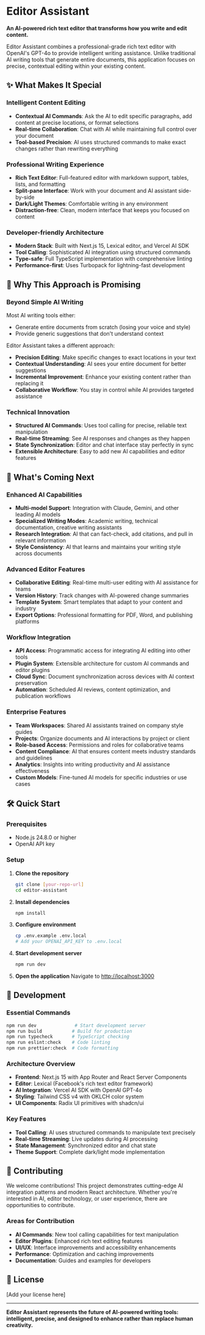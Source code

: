 # Editor Assistant

**An AI-powered rich text editor that transforms how you write and edit content.**

Editor Assistant combines a professional-grade rich text editor with OpenAI's GPT-4o to provide intelligent writing assistance. Unlike traditional AI writing tools that generate entire documents, this application focuses on precise, contextual editing within your existing content.

## ✨ What Makes It Special

### Intelligent Content Editing

- **Contextual AI Commands**: Ask the AI to edit specific paragraphs, add content at precise locations, or format selections
- **Real-time Collaboration**: Chat with AI while maintaining full control over your document
- **Tool-based Precision**: AI uses structured commands to make exact changes rather than rewriting everything

### Professional Writing Experience

- **Rich Text Editor**: Full-featured editor with markdown support, tables, lists, and formatting
- **Split-pane Interface**: Work with your document and AI assistant side-by-side
- **Dark/Light Themes**: Comfortable writing in any environment
- **Distraction-free**: Clean, modern interface that keeps you focused on content

### Developer-friendly Architecture

- **Modern Stack**: Built with Next.js 15, Lexical editor, and Vercel AI SDK
- **Tool Calling**: Sophisticated AI integration using structured commands
- **Type-safe**: Full TypeScript implementation with comprehensive linting
- **Performance-first**: Uses Turbopack for lightning-fast development

## 🚀 Why This Approach is Promising

### Beyond Simple AI Writing

Most AI writing tools either:

- Generate entire documents from scratch (losing your voice and style)
- Provide generic suggestions that don't understand context

Editor Assistant takes a different approach:

- **Precision Editing**: Make specific changes to exact locations in your text
- **Contextual Understanding**: AI sees your entire document for better suggestions
- **Incremental Improvement**: Enhance your existing content rather than replacing it
- **Collaborative Workflow**: You stay in control while AI provides targeted assistance

### Technical Innovation

- **Structured AI Commands**: Uses tool calling for precise, reliable text manipulation
- **Real-time Streaming**: See AI responses and changes as they happen
- **State Synchronization**: Editor and chat interface stay perfectly in sync
- **Extensible Architecture**: Easy to add new AI capabilities and editor features

## 🔮 What's Coming Next

### Enhanced AI Capabilities

- **Multi-model Support**: Integration with Claude, Gemini, and other leading AI models
- **Specialized Writing Modes**: Academic writing, technical documentation, creative writing assistants
- **Research Integration**: AI that can fact-check, add citations, and pull in relevant information
- **Style Consistency**: AI that learns and maintains your writing style across documents

### Advanced Editor Features

- **Collaborative Editing**: Real-time multi-user editing with AI assistance for teams
- **Version History**: Track changes with AI-powered change summaries
- **Template System**: Smart templates that adapt to your content and industry
- **Export Options**: Professional formatting for PDF, Word, and publishing platforms

### Workflow Integration

- **API Access**: Programmatic access for integrating AI editing into other tools
- **Plugin System**: Extensible architecture for custom AI commands and editor plugins
- **Cloud Sync**: Document synchronization across devices with AI context preservation
- **Automation**: Scheduled AI reviews, content optimization, and publication workflows

### Enterprise Features

- **Team Workspaces**: Shared AI assistants trained on company style guides
- **Projects**: Organize documents and AI interactions by project or client
- **Role-based Access**: Permissions and roles for collaborative teams
- **Content Compliance**: AI that ensures content meets industry standards and guidelines
- **Analytics**: Insights into writing productivity and AI assistance effectiveness
- **Custom Models**: Fine-tuned AI models for specific industries or use cases

## 🛠️ Quick Start

### Prerequisites

- Node.js 24.8.0 or higher
- OpenAI API key

### Setup

1. **Clone the repository**

   ```bash
   git clone [your-repo-url]
   cd editor-assistant
   ```

2. **Install dependencies**

   ```bash
   npm install
   ```

3. **Configure environment**

   ```bash
   cp .env.example .env.local
   # Add your OPENAI_API_KEY to .env.local
   ```

4. **Start development server**

   ```bash
   npm run dev
   ```

5. **Open the application**
   Navigate to [http://localhost:3000](http://localhost:3000)

## 🔧 Development

### Essential Commands

```bash
npm run dev              # Start development server
npm run build           # Build for production
npm run typecheck       # TypeScript checking
npm run eslint:check    # Code linting
npm run prettier:check  # Code formatting
```

### Architecture Overview

- **Frontend**: Next.js 15 with App Router and React Server Components
- **Editor**: Lexical (Facebook's rich text editor framework)
- **AI Integration**: Vercel AI SDK with OpenAI GPT-4o
- **Styling**: Tailwind CSS v4 with OKLCH color system
- **UI Components**: Radix UI primitives with shadcn/ui

### Key Features

- **Tool Calling**: AI uses structured commands to manipulate text precisely
- **Real-time Streaming**: Live updates during AI processing
- **State Management**: Synchronized editor and chat state
- **Theme Support**: Complete dark/light mode implementation

## 🤝 Contributing

We welcome contributions! This project demonstrates cutting-edge AI integration patterns and modern React architecture. Whether you're interested in AI, editor technology, or user experience, there are opportunities to contribute.

### Areas for Contribution

- **AI Commands**: New tool calling capabilities for text manipulation
- **Editor Plugins**: Enhanced rich text editing features
- **UI/UX**: Interface improvements and accessibility enhancements
- **Performance**: Optimization and caching improvements
- **Documentation**: Guides and examples for developers

## 📝 License

[Add your license here]

---

**Editor Assistant represents the future of AI-powered writing tools: intelligent, precise, and designed to enhance rather than replace human creativity.**
